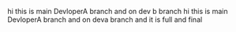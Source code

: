 hi this is main DevloperA branch and on dev b branch
hi this is main DevloperA branch and on deva branch and it is full and final 

